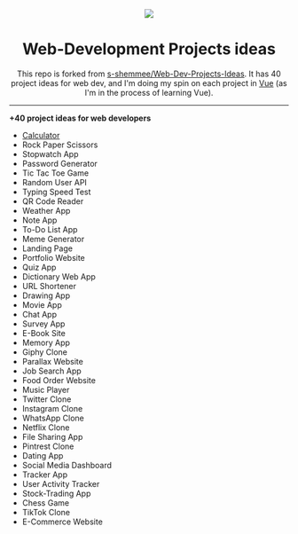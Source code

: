 <div align="center">
<img src="https://media.giphy.com/media/scZPhLqaVOM1qG4lT9/giphy.gif"/>
<h1>Web-Development Projects ideas</h1>
<p>This repo is forked from <a href="https://github.com/s-shemmee/Web-Dev-Projects-Idea">s-shemmee/Web-Dev-Projects-Ideas</a>. It has 40 project ideas for web dev, and I'm doing my spin on each project in <a href="https://vuejs.org/" target="_blank">Vue</a> (as I'm in the process of learning Vue).</p>
</div>

---

**+40 project ideas for web developers**

- [Calculator](https://github.com/peanutbutterjlly/Web-Dev-Projects-Idea/tree/main/calculator)
- Rock Paper Scissors
- Stopwatch App
- Password Generator
- Tic Tac Toe Game
- Random User API
- Typing Speed Test
- QR Code Reader
- Weather App
- Note App
- To-Do List App
- Meme Generator
- Landing Page
- Portfolio Website
- Quiz App
- Dictionary Web App
- URL Shortener
- Drawing App
- Movie App
- Chat App
- Survey App
- E-Book Site
- Memory App
- Giphy Clone
- Parallax Website
- Job Search App
- Food Order Website
- Music Player
- Twitter Clone
- Instagram Clone
- WhatsApp Clone
- Netflix Clone
- File Sharing App
- Pintrest Clone
- Dating App
- Social Media Dashboard
- Tracker App
- User Activity Tracker
- Stock-Trading App
- Chess Game
- TikTok Clone
- E-Commerce Website
